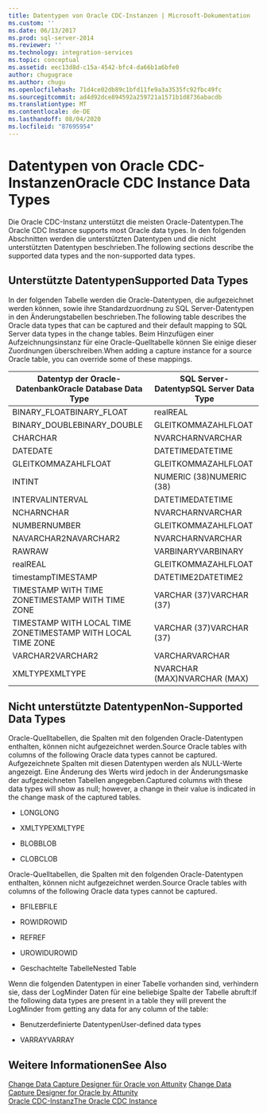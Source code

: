 ```yaml
---
title: Datentypen von Oracle CDC-Instanzen | Microsoft-Dokumentation
ms.custom: ''
ms.date: 06/13/2017
ms.prod: sql-server-2014
ms.reviewer: ''
ms.technology: integration-services
ms.topic: conceptual
ms.assetid: eec13d8d-c15a-4542-bfc4-da66b1a6bfe0
author: chugugrace
ms.author: chugu
ms.openlocfilehash: 71d4ce02db89c1bfd11fe9a3a3535fc92fbc49fc
ms.sourcegitcommit: ad4d92dce894592a259721a1571b1d8736abacdb
ms.translationtype: MT
ms.contentlocale: de-DE
ms.lasthandoff: 08/04/2020
ms.locfileid: "87695954"
---
```

# <a name="oracle-cdc-instance-data-types"></a><span data-ttu-id="1800d-102">Datentypen von Oracle CDC-Instanzen</span><span class="sxs-lookup"><span data-stu-id="1800d-102">Oracle CDC Instance Data Types</span></span>
  <span data-ttu-id="1800d-103">Die Oracle CDC-Instanz unterstützt die meisten Oracle-Datentypen.</span><span class="sxs-lookup"><span data-stu-id="1800d-103">The Oracle CDC Instance supports most Oracle data types.</span></span> <span data-ttu-id="1800d-104">In den folgenden Abschnitten werden die unterstützten Datentypen und die nicht unterstützten Datentypen beschrieben.</span><span class="sxs-lookup"><span data-stu-id="1800d-104">The following sections describe the supported data types and the non-supported data types.</span></span>  
  
## <a name="supported-data-types"></a><span data-ttu-id="1800d-105">Unterstützte Datentypen</span><span class="sxs-lookup"><span data-stu-id="1800d-105">Supported Data Types</span></span>  
 <span data-ttu-id="1800d-106">In der folgenden Tabelle werden die Oracle-Datentypen, die aufgezeichnet werden können, sowie ihre Standardzuordnung zu SQL Server-Datentypen in den Änderungstabellen beschrieben.</span><span class="sxs-lookup"><span data-stu-id="1800d-106">The following table describes the Oracle data types that can be captured and their default mapping to SQL Server data types in the change tables.</span></span> <span data-ttu-id="1800d-107">Beim Hinzufügen einer Aufzeichnungsinstanz für eine Oracle-Quelltabelle können Sie einige dieser Zuordnungen überschreiben.</span><span class="sxs-lookup"><span data-stu-id="1800d-107">When adding a capture instance for a source Oracle table, you can override some of these mappings.</span></span>  
  
|<span data-ttu-id="1800d-108">Datentyp der Oracle-Datenbank</span><span class="sxs-lookup"><span data-stu-id="1800d-108">Oracle Database Data Type</span></span>|<span data-ttu-id="1800d-109">SQL Server-Datentyp</span><span class="sxs-lookup"><span data-stu-id="1800d-109">SQL Server Data Type</span></span>|  
|-------------------------------|--------------------------|  
|<span data-ttu-id="1800d-110">BINARY_FLOAT</span><span class="sxs-lookup"><span data-stu-id="1800d-110">BINARY_FLOAT</span></span>|<span data-ttu-id="1800d-111">real</span><span class="sxs-lookup"><span data-stu-id="1800d-111">REAL</span></span>|  
|<span data-ttu-id="1800d-112">BINARY_DOUBLE</span><span class="sxs-lookup"><span data-stu-id="1800d-112">BINARY_DOUBLE</span></span>|<span data-ttu-id="1800d-113">GLEITKOMMAZAHL</span><span class="sxs-lookup"><span data-stu-id="1800d-113">FLOAT</span></span>|  
|<span data-ttu-id="1800d-114">CHAR</span><span class="sxs-lookup"><span data-stu-id="1800d-114">CHAR</span></span>|<span data-ttu-id="1800d-115">NVARCHAR</span><span class="sxs-lookup"><span data-stu-id="1800d-115">NVARCHAR</span></span>|  
|<span data-ttu-id="1800d-116">DATE</span><span class="sxs-lookup"><span data-stu-id="1800d-116">DATE</span></span>|<span data-ttu-id="1800d-117">DATETIME</span><span class="sxs-lookup"><span data-stu-id="1800d-117">DATETIME</span></span>|  
|<span data-ttu-id="1800d-118">GLEITKOMMAZAHL</span><span class="sxs-lookup"><span data-stu-id="1800d-118">FLOAT</span></span>|<span data-ttu-id="1800d-119">GLEITKOMMAZAHL</span><span class="sxs-lookup"><span data-stu-id="1800d-119">FLOAT</span></span>|  
|<span data-ttu-id="1800d-120">INT</span><span class="sxs-lookup"><span data-stu-id="1800d-120">INT</span></span>|<span data-ttu-id="1800d-121">NUMERIC (38)</span><span class="sxs-lookup"><span data-stu-id="1800d-121">NUMERIC (38)</span></span>|  
|<span data-ttu-id="1800d-122">INTERVAL</span><span class="sxs-lookup"><span data-stu-id="1800d-122">INTERVAL</span></span>|<span data-ttu-id="1800d-123">DATETIME</span><span class="sxs-lookup"><span data-stu-id="1800d-123">DATETIME</span></span>|  
|<span data-ttu-id="1800d-124">NCHAR</span><span class="sxs-lookup"><span data-stu-id="1800d-124">NCHAR</span></span>|<span data-ttu-id="1800d-125">NVARCHAR</span><span class="sxs-lookup"><span data-stu-id="1800d-125">NVARCHAR</span></span>|  
|<span data-ttu-id="1800d-126">NUMBER</span><span class="sxs-lookup"><span data-stu-id="1800d-126">NUMBER</span></span>|<span data-ttu-id="1800d-127">GLEITKOMMAZAHL</span><span class="sxs-lookup"><span data-stu-id="1800d-127">FLOAT</span></span>|  
|<span data-ttu-id="1800d-128">NAVARCHAR2</span><span class="sxs-lookup"><span data-stu-id="1800d-128">NAVARCHAR2</span></span>|<span data-ttu-id="1800d-129">NVARCHAR</span><span class="sxs-lookup"><span data-stu-id="1800d-129">NVARCHAR</span></span>|  
|<span data-ttu-id="1800d-130">RAW</span><span class="sxs-lookup"><span data-stu-id="1800d-130">RAW</span></span>|<span data-ttu-id="1800d-131">VARBINARY</span><span class="sxs-lookup"><span data-stu-id="1800d-131">VARBINARY</span></span>|  
|<span data-ttu-id="1800d-132">real</span><span class="sxs-lookup"><span data-stu-id="1800d-132">REAL</span></span>|<span data-ttu-id="1800d-133">GLEITKOMMAZAHL</span><span class="sxs-lookup"><span data-stu-id="1800d-133">FLOAT</span></span>|  
|<span data-ttu-id="1800d-134">timestamp</span><span class="sxs-lookup"><span data-stu-id="1800d-134">TIMESTAMP</span></span>|<span data-ttu-id="1800d-135">DATETIME2</span><span class="sxs-lookup"><span data-stu-id="1800d-135">DATETIME2</span></span>|  
|<span data-ttu-id="1800d-136">TIMESTAMP WITH TIME ZONE</span><span class="sxs-lookup"><span data-stu-id="1800d-136">TIMESTAMP WITH TIME ZONE</span></span>|<span data-ttu-id="1800d-137">VARCHAR (37)</span><span class="sxs-lookup"><span data-stu-id="1800d-137">VARCHAR (37)</span></span>|  
|<span data-ttu-id="1800d-138">TIMESTAMP WITH LOCAL TIME ZONE</span><span class="sxs-lookup"><span data-stu-id="1800d-138">TIMESTAMP WITH LOCAL TIME ZONE</span></span>|<span data-ttu-id="1800d-139">VARCHAR (37)</span><span class="sxs-lookup"><span data-stu-id="1800d-139">VARCHAR (37)</span></span>|  
|<span data-ttu-id="1800d-140">VARCHAR2</span><span class="sxs-lookup"><span data-stu-id="1800d-140">VARCHAR2</span></span>|<span data-ttu-id="1800d-141">VARCHAR</span><span class="sxs-lookup"><span data-stu-id="1800d-141">VARCHAR</span></span>|  
|<span data-ttu-id="1800d-142">XMLTYPE</span><span class="sxs-lookup"><span data-stu-id="1800d-142">XMLTYPE</span></span>|<span data-ttu-id="1800d-143">NVARCHAR (MAX)</span><span class="sxs-lookup"><span data-stu-id="1800d-143">NVARCHAR (MAX)</span></span>|  
  
## <a name="non-supported-data-types"></a><span data-ttu-id="1800d-144">Nicht unterstützte Datentypen</span><span class="sxs-lookup"><span data-stu-id="1800d-144">Non-Supported Data Types</span></span>  
 <span data-ttu-id="1800d-145">Oracle-Quelltabellen, die Spalten mit den folgenden Oracle-Datentypen enthalten, können nicht aufgezeichnet werden.</span><span class="sxs-lookup"><span data-stu-id="1800d-145">Source Oracle tables with columns of the following Oracle data types cannot be captured.</span></span> <span data-ttu-id="1800d-146">Aufgezeichnete Spalten mit diesen Datentypen werden als NULL-Werte angezeigt. Eine Änderung des Werts wird jedoch in der Änderungsmaske der aufgezeichneten Tabellen angegeben.</span><span class="sxs-lookup"><span data-stu-id="1800d-146">Captured columns with these data types will show as null; however, a change in their value is indicated in the change mask of the captured tables.</span></span>  
  
-   <span data-ttu-id="1800d-147">LONG</span><span class="sxs-lookup"><span data-stu-id="1800d-147">LONG</span></span>  
  
-   <span data-ttu-id="1800d-148">XMLTYPE</span><span class="sxs-lookup"><span data-stu-id="1800d-148">XMLTYPE</span></span>  
  
-   <span data-ttu-id="1800d-149">BLOB</span><span class="sxs-lookup"><span data-stu-id="1800d-149">BLOB</span></span>  
  
-   <span data-ttu-id="1800d-150">CLOB</span><span class="sxs-lookup"><span data-stu-id="1800d-150">CLOB</span></span>  
  
 <span data-ttu-id="1800d-151">Oracle-Quelltabellen, die Spalten mit den folgenden Oracle-Datentypen enthalten, können nicht aufgezeichnet werden.</span><span class="sxs-lookup"><span data-stu-id="1800d-151">Source Oracle tables with columns of the following Oracle data types cannot be captured.</span></span>  
  
-   <span data-ttu-id="1800d-152">BFILE</span><span class="sxs-lookup"><span data-stu-id="1800d-152">BFILE</span></span>  
  
-   <span data-ttu-id="1800d-153">ROWID</span><span class="sxs-lookup"><span data-stu-id="1800d-153">ROWID</span></span>  
  
-   <span data-ttu-id="1800d-154">REF</span><span class="sxs-lookup"><span data-stu-id="1800d-154">REF</span></span>  
  
-   <span data-ttu-id="1800d-155">UROWID</span><span class="sxs-lookup"><span data-stu-id="1800d-155">UROWID</span></span>  
  
-   <span data-ttu-id="1800d-156">Geschachtelte Tabelle</span><span class="sxs-lookup"><span data-stu-id="1800d-156">Nested Table</span></span>  
  
 <span data-ttu-id="1800d-157">Wenn die folgenden Datentypen in einer Tabelle vorhanden sind, verhindern sie, dass der LogMinder Daten für eine beliebige Spalte der Tabelle abruft:</span><span class="sxs-lookup"><span data-stu-id="1800d-157">If the following data types are present in a table they will prevent the LogMinder from getting any data for any column of the table:</span></span>  
  
-   <span data-ttu-id="1800d-158">Benutzerdefinierte Datentypen</span><span class="sxs-lookup"><span data-stu-id="1800d-158">User-defined data types</span></span>  
  
-   <span data-ttu-id="1800d-159">VARRAY</span><span class="sxs-lookup"><span data-stu-id="1800d-159">VARRAY</span></span>  
  
## <a name="see-also"></a><span data-ttu-id="1800d-160">Weitere Informationen</span><span class="sxs-lookup"><span data-stu-id="1800d-160">See Also</span></span>  
 <span data-ttu-id="1800d-161">[Change Data Capture Designer für Oracle von Attunity](change-data-capture-designer-for-oracle-by-attunity.md) </span><span class="sxs-lookup"><span data-stu-id="1800d-161">[Change Data Capture Designer for Oracle by Attunity](change-data-capture-designer-for-oracle-by-attunity.md) </span></span>  
 [<span data-ttu-id="1800d-162">Oracle CDC-Instanz</span><span class="sxs-lookup"><span data-stu-id="1800d-162">The Oracle CDC Instance</span></span>](the-oracle-cdc-instance.md)  
  
  
